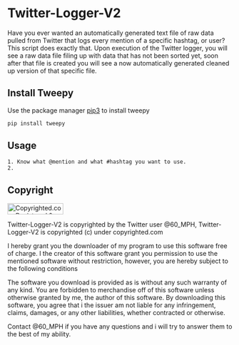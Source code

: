 # Twitter-Logger-V2

Have you ever wanted an automatically generated text file of raw data pulled from Twitter that logs every mention of a specific hashtag, or user? This script does exactly that. Upon execution of the Twitter logger, you will see a raw data file filing up with data that has not been sorted yet, soon after that file is created you will see a now automatically generated cleaned up version of that specific file.

## Install Tweepy

Use the package manager [pip3](https://pypi.org/project/tweepy/) to install tweepy

```bash
pip install tweepy
```

## Usage
```
1. Know what @mention and what #hashtag you want to use.
2. 
```

## Copyright

<a class="copyrighted-badge" title="Copyrighted.com Registered &amp; Protected" target="_blank" href="https://www.copyrighted.com/work/SDN9EdkW1uqttNJe"><img alt="Copyrighted.com Registered &amp; Protected" border="0" width="125" height="25" srcset="https://static.copyrighted.com/badges/125x25/05_2_2x.png 2x" src="https://static.copyrighted.com/badges/125x25/05_2.png" /></a>

Twitter-Logger-V2 is copyrighted by the Twitter user @60_MPH, Twitter-Logger-V2 is copyrighted (c) under copyrighted.com

I hereby grant you the downloader of my program to use this software free of charge. I the creator of this software grant you permission to use the mentioned software without restriction, however, you are hereby subject to the following conditions

The software you download is provided as is without any such warranty of any kind. 
You are forbidden to merchandise off of this software unless otherwise granted by me, the author of this software.
By downloading this software, you agree that i the issuer am not liable for any infringement, claims, damages, or any other liabilities, whether contracted or otherwise.

Contact @60_MPH if you have any questions and i will try to answer them to the best of my ability.
